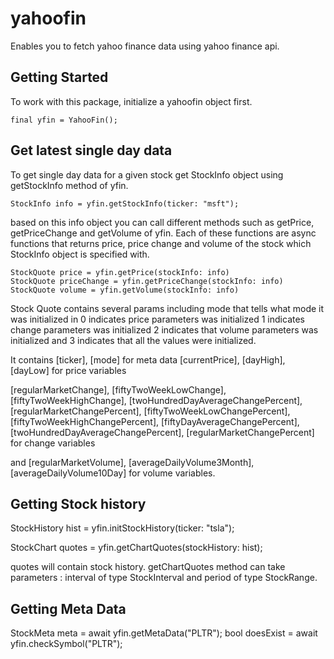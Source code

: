 # yahoofin

Enables you to fetch yahoo finance data using yahoo finance api.

## Getting Started

To work with this package, initialize a yahoofin object first.

```
final yfin = YahooFin();
```

## Get latest single day data

To get single day data for a given stock get StockInfo object using getStockInfo method of yfin.

```
StockInfo info = yfin.getStockInfo(ticker: "msft");
```

based on this info object you can call different methods such as getPrice, getPriceChange and getVolume of yfin. Each of these functions are async functions that returns price, price change and volume of the stock which StockInfo object is specified with.

```
StockQuote price = yfin.getPrice(stockInfo: info)
StockQuote priceChange = yfin.getPriceChange(stockInfo: info)
StockQuote volume = yfin.getVolume(stockInfo: info)
```

Stock Quote contains several params including
mode that tells what mode it was initialized in 0 indicates price parameters was initialized 1 indicates change parameters was initialized 2 indicates that volume parameters was initialized and 3 indicates that all the values were initialized.

It contains [ticker], [mode] for meta data [currentPrice], [dayHigh], [dayLow] for price variables

[regularMarketChange], [fiftyTwoWeekLowChange], [fiftyTwoWeekHighChange], [twoHundredDayAverageChangePercent], [regularMarketChangePercent], [fiftyTwoWeekLowChangePercent], [fiftyTwoWeekHighChangePercent], [fiftyDayAverageChangePercent], [twoHundredDayAverageChangePercent], [regularMarketChangePercent] for change variables

and [regularMarketVolume], [averageDailyVolume3Month], [averageDailyVolume10Day] for volume variables.

## Getting Stock history

StockHistory hist = yfin.initStockHistory(ticker: "tsla");

StockChart quotes = yfin.getChartQuotes(stockHistory: hist);

quotes will contain stock history. getChartQuotes method can take parameters : interval of type StockInterval and period of type StockRange.

## Getting Meta Data

StockMeta meta = await yfin.getMetaData("PLTR");
bool doesExist = await yfin.checkSymbol("PLTR");
